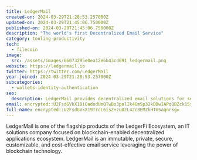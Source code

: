 ```yaml
---
title: LedgerMail
created-on: 2024-03-29T21:28:53.257000Z
updated-on: 2024-03-29T21:45:06.750000Z
published-on: 2024-03-29T21:45:06.750000Z
description: "The world's first Decentralized Email Service"
category: tooling-productivity
tech:
  - filecoin
image:
  src: /assets/images/66073295e0ea12e6b43cd691_ledgermail.png
website: https://ledgermail.io
twitter: https://twitter.com/LedgerMail
year-joined: 2024-03-29T21:28:53.257000Z
subcategories:
  - wallets-identity-authentication
seo:
  description: LedgerMail provides decentralized email solutions for secure communication.
email: encrypted::U2FsdGVkX18iOadodUmQTwBo3polIk4GmSp32kDDwIAPqQBZck15sx89IPPNzH/W
full-name: encrypted::U2FsdGVkX19TrcL6isZ+zuUzL42c8EMZkHTm5aqnrkg=
---
```


LedgerMail is one of the flagship products of the LedgerFi Ecosystem, an IT solutions company focused on blockchain-enabled decentralized applications ecosystem. LedgerMail is an immutable, private, secure, customizable, and cost-effective email service leveraging the power of blockchain technology.
